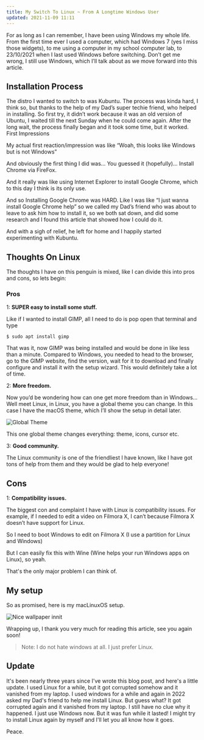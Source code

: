 ```yaml
---
title: My Switch To Linux ~ From A Longtime Windows User
updated: 2021-11-09 11:11
---
```


For as long as I can remember, I have been using Windows my whole life. From the first time ever I used a computer, which had Windows 7 (yes I miss those widgets), to me using a computer in my school computer lab, to 23/10/2021 when I last used Windows before switching. Don’t get me wrong, I still use Windows, which I’ll talk about as we move forward into this article.

## Installation Process

The distro I wanted to switch to was Kubuntu. The process was kinda hard, I think so, but thanks to the help of my Dad’s super techie friend, who helped in installing. So first try, it didn’t work because it was an old version of Ubuntu, I waited till the next Sunday when he could come again. After the long wait, the process finally began and it took some time, but it worked.
First Impressions

My actual first reaction/impression was like “Woah, this looks like Windows but is not Windows”

And obviously the first thing I did was… You guessed it (hopefully)… Install Chrome via FireFox.

And it really was like using Internet Explorer to install Google Chrome, which to this day I think is its only use.

And so Installing Google Chrome was HARD. Like I was like “I just wanna install Google Chrome help” so we called my Dad’s friend who was about to leave to ask him how to install it, so we both sat down, and did some research and I found this article that showed how I could do it.

And with a sigh of relief, he left for home and I happily started experimenting with Kubuntu.

## Thoughts On Linux

The thoughts I have on this penguin is mixed, like I can divide this into pros and cons, so lets begin:

### Pros

1: **SUPER easy to install some stuff.**

Like if I wanted to install GIMP, all I need to do is pop open that terminal and type

`$ sudo apt install gimp`

That was it, now GIMP was being installed and would be done in like less than a minute. Compared to Windows, you needed to head to the browser, go to the GIMP website, find the version, wait for it to download and finally configure and install it with the setup wizard. This would definitely take a lot of time.

2: **More freedom.**

Now you’d be wondering how can one get more freedom than in Windows… Well meet Linux, in Linux, you have a global theme you can change. In this case I have the macOS theme, which I’ll show the setup in detail later.

![Global Theme](https://substackcdn.com/image/fetch/w_1456,c_limit,f_webp,q_auto:good,fl_progressive:steep/https%3A%2F%2Fsubstack-post-media.s3.amazonaws.com%2Fpublic%2Fimages%2F5cec017e-bff3-406a-b0d4-13d17a83697c_800x450.png)

This one global theme changes everything: theme, icons, cursor etc.

3: **Good community.**

The Linux community is one of the friendliest I have known, like I have got tons of help from them and they would be glad to help everyone!

## Cons

1: **Compatibility issues.**

The biggest con and complaint I have with Linux is compatibility issues. For example, if I needed to edit a video on Filmora X, I can’t because Filmora X doesn’t have support for Linux.

So I need to boot Windows to edit on Filmora X (I use a partition for Linux and Windows)

But I can easily fix this with Wine (Wine helps your run Windows apps on Linux), so yeah.

That's the only major problem I can think of.

## My setup

So as promised, here is my macLinuxOS setup.

![Nice wallpaper innit](https://substackcdn.com/image/fetch/w_1456,c_limit,f_webp,q_auto:good,fl_progressive:steep/https%3A%2F%2Fsubstack-post-media.s3.amazonaws.com%2Fpublic%2Fimages%2F9a8c9632-2918-4f71-abe8-45c743ba5eef_800x450.png)

Wrapping up, I thank you very much for reading this article, see you again soon!

> Note: I do not hate windows at all. I just prefer Linux.

## Update

It's been nearly three years since I've wrote this blog post, and here's a little update. I used Linux for a while, but it got corrupted somehow and it vanished from my laptop. I used windows for a while and again in 2022 asked my Dad's friend to help me install Linux. But guess what? It got corrupted again and it vanished from my laptop. I still have no clue why it happened. I just use Windows now. But it was fun while it lasted! I might try to install Linux again by myself and I'll let you all know how it goes.

Peace.
